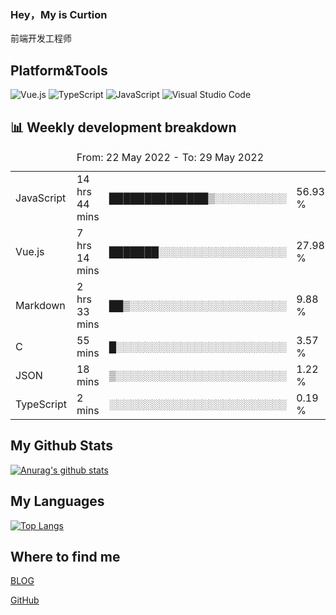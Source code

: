 ### Hey，My is Curtion
前端开发工程师
## Platform&Tools

![Vue.js](https://img.shields.io/badge/-Vue.js-4FC08D?style=flat-square&logo=Vue.js&logoColor=white)
![TypeScript](https://img.shields.io/badge/-TypeScript-007ACC?style=flat-square&logo=typescript&logoColor=white)
![JavaScript](https://img.shields.io/badge/-JavaScript-F7DF1E?style=flat-square&logo=javascript&logoColor=black)
![Visual Studio Code](https://img.shields.io/badge/-VSCode-007ACC?style=flat-square&logo=Visual-Studio-Code&logoColor=white)

## 📊 Weekly development breakdown

<!--START_SECTION:waka-->

<table><caption>From: 22 May 2022 - To: 29 May 2022</caption><tr><td>JavaScript</td><td>14 hrs 44 mins</td><td>██████████████▒░░░░░░░░░░</td><td>56.93 %</td></tr><tr><td>Vue.js</td><td>7 hrs 14 mins</td><td>███████░░░░░░░░░░░░░░░░░░</td><td>27.98 %</td></tr><tr><td>Markdown</td><td>2 hrs 33 mins</td><td>██▒░░░░░░░░░░░░░░░░░░░░░░</td><td>9.88 %</td></tr><tr><td>C</td><td>55 mins</td><td>█░░░░░░░░░░░░░░░░░░░░░░░░</td><td>3.57 %</td></tr><tr><td>JSON</td><td>18 mins</td><td>▒░░░░░░░░░░░░░░░░░░░░░░░░</td><td>1.22 %</td></tr><tr><td>TypeScript</td><td>2 mins</td><td>░░░░░░░░░░░░░░░░░░░░░░░░░</td><td>0.19 %</td></tr></table>

<!--END_SECTION:waka-->

## My Github Stats

[![Anurag's github stats](https://github-readme-stats.vercel.app/api?username=curtion&count_private=true&show_icons=true&theme=onedark)](https://github.com/anuraghazra/github-readme-stats)

## My Languages

[![Top Langs](https://github-readme-stats.vercel.app/api/top-langs/?username=curtion&layout=compact)](https://github.com/anuraghazra/github-readme-stats)

## Where to find me

[BLOG](https://blog.3gxk.net)

[GitHub](https://github.com/Curtion)
